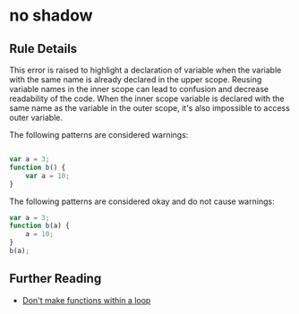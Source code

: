 # no shadow

## Rule Details

This error is raised to highlight a declaration of variable when the variable with the same name is already declared in the upper scope. Reusing variable names in the inner scope can lead to confusion and decrease readability of the code. When the inner scope variable is declared with the same name as the variable in the outer scope, it's also impossible to access outer variable.

The following patterns are considered warnings:

```js

var a = 3;
function b() {
    var a = 10;
}
```

The following patterns are considered okay and do not cause warnings:

```js
var a = 3;
function b(a) {
    a = 10;
}
b(a);
```

## Further Reading

* [Don't make functions within a loop](http://jslinterrors.com/dont-make-functions-within-a-loop/)
